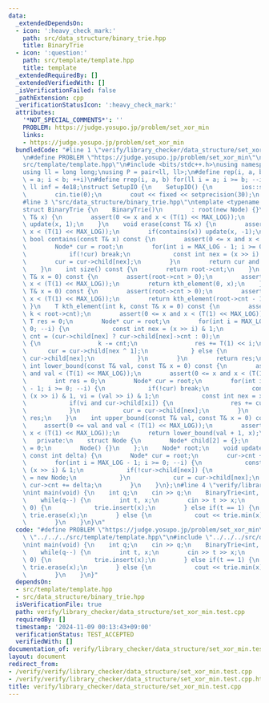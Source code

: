 ```yaml
---
data:
  _extendedDependsOn:
  - icon: ':heavy_check_mark:'
    path: src/data_structure/binary_trie.hpp
    title: BinaryTrie
  - icon: ':question:'
    path: src/template/template.hpp
    title: template
  _extendedRequiredBy: []
  _extendedVerifiedWith: []
  _isVerificationFailed: false
  _pathExtension: cpp
  _verificationStatusIcon: ':heavy_check_mark:'
  attributes:
    '*NOT_SPECIAL_COMMENTS*': ''
    PROBLEM: https://judge.yosupo.jp/problem/set_xor_min
    links:
    - https://judge.yosupo.jp/problem/set_xor_min
  bundledCode: "#line 1 \"verify/library_checker/data_structure/set_xor_min.test.cpp\"\
    \n#define PROBLEM \"https://judge.yosupo.jp/problem/set_xor_min\"\n#line 2 \"\
    src/template/template.hpp\"\n#include <bits/stdc++.h>\nusing namespace std;\n\
    using ll = long long;\nusing P = pair<ll, ll>;\n#define rep(i, a, b) for(ll i\
    \ = a; i < b; ++i)\n#define rrep(i, a, b) for(ll i = a; i >= b; --i)\nconstexpr\
    \ ll inf = 4e18;\nstruct SetupIO {\n    SetupIO() {\n        ios::sync_with_stdio(0);\n\
    \        cin.tie(0);\n        cout << fixed << setprecision(30);\n    }\n} setup_io;\n\
    #line 3 \"src/data_structure/binary_trie.hpp\"\ntemplate <typename T, int MAX_LOG>\n\
    struct BinaryTrie {\n    BinaryTrie()\n        : root(new Node) {}\n    void insert(const\
    \ T& x) {\n        assert(0 <= x and x < (T(1) << MAX_LOG));\n        if(!contains(x))\
    \ update(x, 1);\n    }\n    void erase(const T& x) {\n        assert(0 <= x and\
    \ x < (T(1) << MAX_LOG));\n        if(contains(x)) update(x, -1);\n    }\n   \
    \ bool contains(const T& x) const {\n        assert(0 <= x and x < (T(1) << MAX_LOG));\n\
    \        Node* cur = root;\n        for(int i = MAX_LOG - 1; i >= 0; --i) {\n\
    \            if(!cur) break;\n            const int nex = (x >> i) & 1;\n    \
    \        cur = cur->child[nex];\n        }\n        return cur and cur->cnt;\n\
    \    }\n    int size() const {\n        return root->cnt;\n    }\n    T min(const\
    \ T& x = 0) const {\n        assert(root->cnt > 0);\n        assert(0 <= x and\
    \ x < (T(1) << MAX_LOG));\n        return kth_element(0, x);\n    }\n    T max(const\
    \ T& x = 0) const {\n        assert(root->cnt > 0);\n        assert(0 <= x and\
    \ x < (T(1) << MAX_LOG));\n        return kth_element(root->cnt - 1, x);\n   \
    \ }\n    T kth_element(int k, const T& x = 0) const {\n        assert(0 <= k and\
    \ k < root->cnt);\n        assert(0 <= x and x < (T(1) << MAX_LOG));\n       \
    \ T res = 0;\n        Node* cur = root;\n        for(int i = MAX_LOG - 1; i >=\
    \ 0; --i) {\n            const int nex = (x >> i) & 1;\n            const int\
    \ cnt = (cur->child[nex] ? cur->child[nex]->cnt : 0);\n            if(cnt <= k)\
    \ {\n                k -= cnt;\n                res += T(1) << i;\n          \
    \      cur = cur->child[nex ^ 1];\n            } else {\n                cur =\
    \ cur->child[nex];\n            }\n        }\n        return res;\n    }\n   \
    \ int lower_bound(const T& val, const T& x = 0) const {\n        assert(0 <= val\
    \ and val < (T(1) << MAX_LOG));\n        assert(0 <= x and x < (T(1) << MAX_LOG));\n\
    \        int res = 0;\n        Node* cur = root;\n        for(int i = MAX_LOG\
    \ - 1; i >= 0; --i) {\n            if(!cur) break;\n            const int xi =\
    \ (x >> i) & 1, vi = (val >> i) & 1;\n            const int nex = xi xor vi;\n\
    \            if(vi and cur->child[xi]) {\n                res += cur->child[xi]->cnt;\n\
    \            }\n            cur = cur->child[nex];\n        }\n        return\
    \ res;\n    }\n    int upper_bound(const T& val, const T& x = 0) const {\n   \
    \     assert(0 <= val and val < (T(1) << MAX_LOG));\n        assert(0 <= x and\
    \ x < (T(1) << MAX_LOG));\n        return lower_bound(val + 1, x);\n    }\n\n\
    \   private:\n    struct Node {\n        Node* child[2] = {};\n        int cnt\
    \ = 0;\n        Node() {}\n    };\n    Node* root;\n    void update(const T& x,\
    \ const int delta) {\n        Node* cur = root;\n        cur->cnt += delta;\n\
    \        for(int i = MAX_LOG - 1; i >= 0; --i) {\n            const int nex =\
    \ (x >> i) & 1;\n            if(!cur->child[nex]) {\n                cur->child[nex]\
    \ = new Node;\n            }\n            cur = cur->child[nex];\n           \
    \ cur->cnt += delta;\n        }\n    }\n};\n#line 4 \"verify/library_checker/data_structure/set_xor_min.test.cpp\"\
    \nint main(void) {\n    int q;\n    cin >> q;\n    BinaryTrie<int, 30> trie;\n\
    \    while(q--) {\n        int t, x;\n        cin >> t >> x;\n        if(t ==\
    \ 0) {\n            trie.insert(x);\n        } else if(t == 1) {\n           \
    \ trie.erase(x);\n        } else {\n            cout << trie.min(x) << '\\n';\n\
    \        }\n    }\n}\n"
  code: "#define PROBLEM \"https://judge.yosupo.jp/problem/set_xor_min\"\n#include\
    \ \"../../../src/template/template.hpp\"\n#include \"../../../src/data_structure/binary_trie.hpp\"\
    \nint main(void) {\n    int q;\n    cin >> q;\n    BinaryTrie<int, 30> trie;\n\
    \    while(q--) {\n        int t, x;\n        cin >> t >> x;\n        if(t ==\
    \ 0) {\n            trie.insert(x);\n        } else if(t == 1) {\n           \
    \ trie.erase(x);\n        } else {\n            cout << trie.min(x) << '\\n';\n\
    \        }\n    }\n}"
  dependsOn:
  - src/template/template.hpp
  - src/data_structure/binary_trie.hpp
  isVerificationFile: true
  path: verify/library_checker/data_structure/set_xor_min.test.cpp
  requiredBy: []
  timestamp: '2024-11-09 00:13:43+09:00'
  verificationStatus: TEST_ACCEPTED
  verifiedWith: []
documentation_of: verify/library_checker/data_structure/set_xor_min.test.cpp
layout: document
redirect_from:
- /verify/verify/library_checker/data_structure/set_xor_min.test.cpp
- /verify/verify/library_checker/data_structure/set_xor_min.test.cpp.html
title: verify/library_checker/data_structure/set_xor_min.test.cpp
---
```

